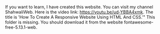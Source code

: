 If you want to learn, I have created this website. You can visit my channel ShahwaliWeb. Here is the video link: https://youtu.be/ud-YBBA4xmk. The title is 'How To Create A Responsive Website Using HTML And CSS.'"
This folder is missing. You should download it from the website fontawesome-free-5.13.1-web.
